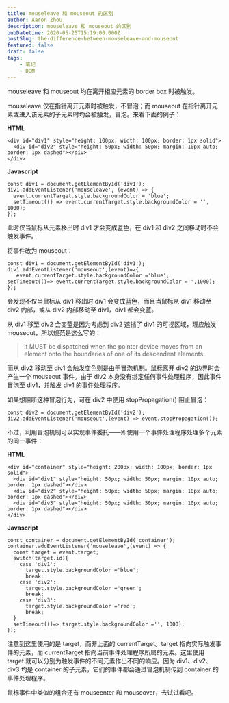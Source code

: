 ```yaml
---
title: mouseleave 和 mouseout 的区别
author: Aaron Zhou
description: mouseleave 和 mouseout 的区别
pubDatetime: 2020-05-25T15:19:00.000Z
postSlug: the-difference-between-mouseleave-and-mouseout
featured: false
draft: false
tags:
    - 笔记
    - DOM
---
```

mouseleave 和 mouseout 均在离开相应元素的 border box 时被触发。

mouseleave 仅在指针离开元素时被触发，不冒泡；而 mouseout 在指针离开元素或进入该元素的子元素时均会被触发，冒泡。来看下面的例子：

**HTML**

```
<div id="div1" style="height: 100px; width: 100px; border: 1px solid">
  <div id="div2" style="height: 50px; width: 50px; margin: 10px auto; border: 1px dashed"></div>
</div>
```

**Javascript**

```
const div1 = document.getElementById('div1');
div1.addEventListener('mouseleave', (event) => {
  event.currentTarget.style.backgroundColor = 'blue';
  setTimeout(() => event.currentTarget.style.backgroundColor = '', 1000);
});
```

此时仅当鼠标从元素移出时 div1 才会变成蓝色，在 div1 和 div2 之间移动时不会触发事件。

将事件改为 mouseout：

```
const div1 = document.getElementById('div1'); 
div1.addEventListener('mouseout',(event)=>{
   event.currentTarget.style.backgroundColor ='blue';
setTimeout(()=> event.currentTarget.style.backgroundColor ='',1000);
});
```

会发现不仅当鼠标从 div1 移出时 div1 会变成蓝色，而且当鼠标从 div1 移动至 div2 内部，或从 div2 内部移动至 div1，div1 都会变蓝。

从 div1 移至 div2 会变蓝是因为考虑到 div2 遮挡了 div1 的可视区域，理应触发 mouseout，所以规范是这么写的：

> it MUST be dispatched when the pointer device moves from an element onto the boundaries of one of its descendent elements.

而从 div2 移动至 div1 会触发变色则是由于冒泡机制。鼠标离开 div2 的边界时会产生一个 mouseout 事件。由于 div2 本身没有绑定任何事件处理程序，因此事件冒泡至 div1，并触发 div1 的事件处理程序。

如果想阻断这种冒泡行为，可在 div2 中使用 stopPropagation() 阻止冒泡：

```
const div2 = document.getElementById('div2');
div2.addEventListener('mouseout',(event) => event.stopPropagation());
```

不过，利用冒泡机制可以实现事件委托——即使用一个事件处理程序处理多个元素的同一事件：

**HTML**

```
<div id="container" style="height: 200px; width: 100px; border: 1px solid">
  <div id="div1" style="height: 50px; width: 50px; margin: 10px auto; border: 1px dashed"></div>
  <div id="div2" style="height: 50px; width: 50px; margin: 10px auto; border: 1px dashed"></div>
  <div id="div3" style="height: 50px; width: 50px; margin: 10px auto; border: 1px dashed"></div>
</div>
```

**Javascript**

```
const container = document.getElementById('container'); 
container.addEventListener('mouseleave',(event) => {
  const target = event.target; 
  switch(target.id){
    case 'div1':
      target.style.backgroundColor ='blue';
      break;
    case 'div2':
      target.style.backgroundColor ='green';
      break;
    case 'div3':
      target.style.backgroundColor ='red';
      break;
  }  
  setTimeout(()=> target.style.backgroundColor ='', 1000);
});
```

注意到这里使用的是 target，而非上面的 currentTarget。target 指向实际触发事件的元素，而 currentTarget 指向当前事件处理程序所属的元素。这里使用 target 就可以分别为触发事件的不同元素作出不同的响应。因为 div1、div2、div3 均是 container 的子元素，它们的事件都会通过冒泡机制传到 container 的事件处理程序。

鼠标事件中类似的组合还有 mouseenter 和 mouseover，去试试看吧。
